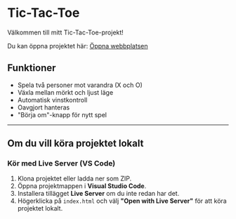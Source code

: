 # Tic-Tac-Toe

Välkommen till mitt Tic-Tac-Toe-projekt!

Du kan öppna projektet här: [Öppna webbplatsen](https://johannaskl.github.io/Tic-Tac-Toe/)

## Funktioner
- Spela två personer mot varandra (X och O)
- Växla mellan mörkt och ljust läge 
- Automatisk vinstkontroll
- Oavgjort hanteras
- "Börja om"-knapp för nytt spel

____________________________

## Om du vill köra projektet lokalt

### Kör med Live Server (VS Code)

1. Klona projektet eller ladda ner som ZIP.
2. Öppna projektmappen i **Visual Studio Code**.
3. Installera tillägget **Live Server** om du inte redan har det.
4. Högerklicka på `index.html` och välj **"Open with Live Server"** för att köra projektet lokalt.